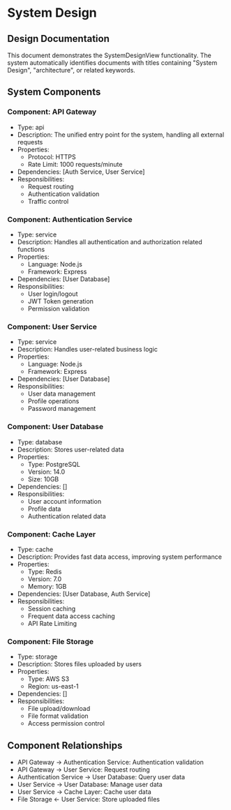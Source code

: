 # System Design

## Design Documentation
This document demonstrates the SystemDesignView functionality. The system automatically identifies documents with titles containing "System Design", "architecture", or related keywords.

## System Components

### Component: API Gateway
- Type: api
- Description: The unified entry point for the system, handling all external requests
- Properties:
  - Protocol: HTTPS
  - Rate Limit: 1000 requests/minute
- Dependencies: [Auth Service, User Service]
- Responsibilities:
  - Request routing
  - Authentication validation
  - Traffic control

### Component: Authentication Service
- Type: service
- Description: Handles all authentication and authorization related functions
- Properties:
  - Language: Node.js
  - Framework: Express
- Dependencies: [User Database]
- Responsibilities:
  - User login/logout
  - JWT Token generation
  - Permission validation

### Component: User Service
- Type: service
- Description: Handles user-related business logic
- Properties:
  - Language: Node.js
  - Framework: Express
- Dependencies: [User Database]
- Responsibilities:
  - User data management
  - Profile operations
  - Password management

### Component: User Database
- Type: database
- Description: Stores user-related data
- Properties:
  - Type: PostgreSQL
  - Version: 14.0
  - Size: 10GB
- Dependencies: []
- Responsibilities:
  - User account information
  - Profile data
  - Authentication related data

### Component: Cache Layer
- Type: cache
- Description: Provides fast data access, improving system performance
- Properties:
  - Type: Redis
  - Version: 7.0
  - Memory: 1GB
- Dependencies: [User Database, Auth Service]
- Responsibilities:
  - Session caching
  - Frequent data access caching
  - API Rate Limiting

### Component: File Storage
- Type: storage
- Description: Stores files uploaded by users
- Properties:
  - Type: AWS S3
  - Region: us-east-1
- Dependencies: []
- Responsibilities:
  - File upload/download
  - File format validation
  - Access permission control

## Component Relationships
- API Gateway → Authentication Service: Authentication validation
- API Gateway → User Service: Request routing
- Authentication Service → User Database: Query user data
- User Service → User Database: Manage user data
- User Service → Cache Layer: Cache user data
- File Storage ← User Service: Store uploaded files
